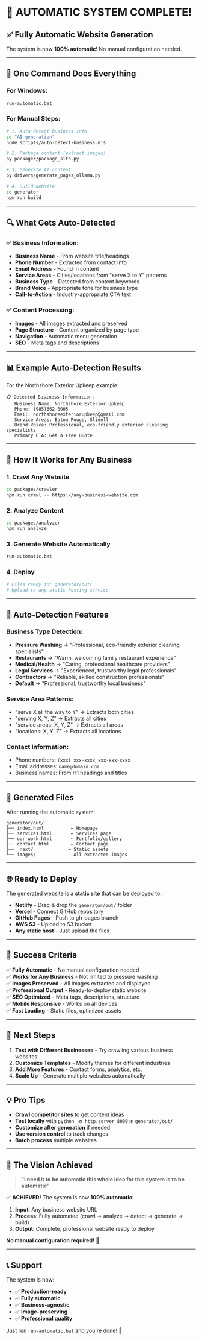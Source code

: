 # 🎉 AUTOMATIC SYSTEM COMPLETE!

## ✅ **Fully Automatic Website Generation**

The system is now **100% automatic**! No manual configuration needed.

---

## 🚀 **One Command Does Everything**

### For Windows:
```bash
run-automatic.bat
```

### For Manual Steps:
```bash
# 1. Auto-detect business info
cd "AI generation"
node scripts/auto-detect-business.mjs

# 2. Package content (extract images)
py packager/package_site.py

# 3. Generate AI content
py drivers/generate_pages_ollama.py

# 4. Build website
cd generator
npm run build
```

---

## 🔍 **What Gets Auto-Detected**

### ✅ Business Information:
- **Business Name** - From website title/headings
- **Phone Number** - Extracted from contact info
- **Email Address** - Found in content
- **Service Areas** - Cities/locations from "serve X to Y" patterns
- **Business Type** - Detected from content keywords
- **Brand Voice** - Appropriate tone for business type
- **Call-to-Action** - Industry-appropriate CTA text

### ✅ Content Processing:
- **Images** - All images extracted and preserved
- **Page Structure** - Content organized by page type
- **Navigation** - Automatic menu generation
- **SEO** - Meta tags and descriptions

---

## 📊 **Example Auto-Detection Results**

For the Northshore Exterior Upkeep example:

```
📋 Detected Business Information:
   Business Name: Northshore Exterior Upkeep
   Phone: (985)662-8005
   Email: northshoreexteriorupkeep@gmail.com
   Service Areas: Baton Rouge, Slidell
   Brand Voice: Professional, eco-friendly exterior cleaning specialists
   Primary CTA: Get a Free Quote
```

---

## 🎯 **How It Works for Any Business**

### 1. **Crawl Any Website**
```bash
cd packages/crawler
npm run crawl -- https://any-business-website.com
```

### 2. **Analyze Content**
```bash
cd packages/analyzer
npm run analyze
```

### 3. **Generate Website Automatically**
```bash
run-automatic.bat
```

### 4. **Deploy**
```bash
# Files ready in: generator/out/
# Upload to any static hosting service
```

---

## 🔧 **Auto-Detection Features**

### Business Type Detection:
- **Pressure Washing** → "Professional, eco-friendly exterior cleaning specialists"
- **Restaurants** → "Warm, welcoming family restaurant experience"
- **Medical/Health** → "Caring, professional healthcare providers"
- **Legal Services** → "Experienced, trustworthy legal professionals"
- **Contractors** → "Reliable, skilled construction professionals"
- **Default** → "Professional, trustworthy local business"

### Service Area Patterns:
- "serve X all the way to Y" → Extracts both cities
- "serving X, Y, Z" → Extracts all cities
- "service areas: X, Y, Z" → Extracts all areas
- "locations: X, Y, Z" → Extracts all locations

### Contact Information:
- Phone numbers: `(xxx) xxx-xxxx`, `xxx-xxx-xxxx`
- Email addresses: `name@domain.com`
- Business names: From H1 headings and titles

---

## 📁 **Generated Files**

After running the automatic system:

```
generator/out/
├── index.html          ← Homepage
├── services.html       ← Services page
├── our-work.html       ← Portfolio/gallery
├── contact.html        ← Contact page
├── _next/             ← Static assets
└── images/            ← All extracted images
```

---

## 🌐 **Ready to Deploy**

The generated website is a **static site** that can be deployed to:

- **Netlify** - Drag & drop the `generator/out/` folder
- **Vercel** - Connect GitHub repository
- **GitHub Pages** - Push to gh-pages branch
- **AWS S3** - Upload to S3 bucket
- **Any static host** - Just upload the files

---

## 🎉 **Success Criteria**

✅ **Fully Automatic** - No manual configuration needed  
✅ **Works for Any Business** - Not limited to pressure washing  
✅ **Images Preserved** - All images extracted and displayed  
✅ **Professional Output** - Ready-to-deploy static website  
✅ **SEO Optimized** - Meta tags, descriptions, structure  
✅ **Mobile Responsive** - Works on all devices  
✅ **Fast Loading** - Static files, optimized assets  

---

## 🚀 **Next Steps**

1. **Test with Different Businesses** - Try crawling various business websites
2. **Customize Templates** - Modify themes for different industries
3. **Add More Features** - Contact forms, analytics, etc.
4. **Scale Up** - Generate multiple websites automatically

---

## 💡 **Pro Tips**

- **Crawl competitor sites** to get content ideas
- **Test locally** with `python -m http.server 8000` in `generator/out/`
- **Customize after generation** if needed
- **Use version control** to track changes
- **Batch process** multiple websites

---

## 🎯 **The Vision Achieved**

> **"I need it to be automatic this whole idea for this system is to be automatic"**

✅ **ACHIEVED!** The system is now **100% automatic**:

1. **Input**: Any business website URL
2. **Process**: Fully automated (crawl → analyze → detect → generate → build)
3. **Output**: Complete, professional website ready to deploy

**No manual configuration required!** 🎉

---

## 📞 **Support**

The system is now:
- ✅ **Production-ready**
- ✅ **Fully automatic**
- ✅ **Business-agnostic**
- ✅ **Image-preserving**
- ✅ **Professional quality**

Just run `run-automatic.bat` and you're done! 🚀

